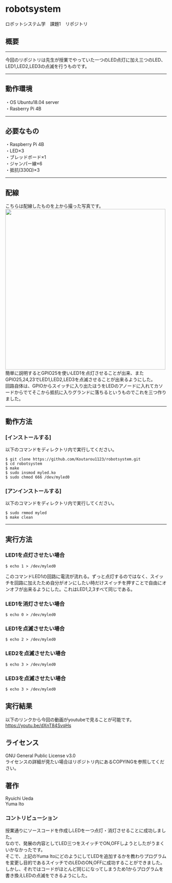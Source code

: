 # robotsystem
ロボットシステム学　課題1　リポジトリ  
## 概要
---
今回のリポジトリは先生が授業でやっていた一つのLED点灯に加え三つのLED、LED1,LED2,LED3の点滅を行うものです。
 
---
## 動作環境
・OS Ubuntu18.04 server  
・Rasberry Pi 4B

---
## 必要なもの
・Raspberry Pi 4B  
・LED×3  
・ブレッドボード×1  
・ジャンパー線×6  
・抵抗(330Ω)×3  

---
## 配線  
こちらは配線したものを上から撮った写真です。  
<img src="https://user-images.githubusercontent.com/95609545/146643532-c4cb33cd-e520-487e-a949-f396b8e260f7.jpg" width="500">  
簡単に説明するとGPIO25を使いLED1を点灯させることが出来、またGPIO25,24,23でLED1,LED2,LED3を点滅させることが出来るようにした。  
回路自体は、GPIOからスイッチに入り出たほうをLEDのアノードに入れてカソードからでてそこから抵抗に入りグランドに落ちるというものでこれを三つ作りました。

---
## 動作方法  
### [インストールする]
以下のコマンドをディレクトリ内で実行してください。  
```
$ git clone https://github.com/Koutarou1123/robotsystem.git  
$ cd robotsystem  
$ make  
$ sudo insmod myled.ko  
$ sudo chmod 666 /dev/myled0  
```  
### [アンインストールする]  
以下のコマンドをディレクトリ内で実行してください。  
```
$ sudo rmmod myled  
$ make clean  
```
---
## 実行方法
### LED1を点灯させたい場合
```
$ echo 1 > /dev/myled0
```
このコマンドLED1の回路に電流が流れる。ずっと点灯するのではなく、スイッチを回路に加えたため自分がオンにしたい時だけスイッチを押すことで自由にオンオフが出来るようにした。これはLED1,2,3すべて同じである。  
### LED1を消灯させたい場合
```
$ echo 0 > /dev/myled0
```  
### LED1を点滅させたい場合
```
$ echo 2 > /dev/myled0
```  
### LED2を点滅させたい場合
```
$ echo 3 > /dev/myled0
```  
### LED3を点滅させたい場合
```
$ echo 3 > /dev/myled0
```  
## 実行結果
以下のリンクから今回の動画がyoutubeで見ることが可能です。  
  https://youtu.be/dXnT84SvqHs
## ライセンス
GNU General Public License v3.0  
ライセンスの詳細が見たい場合はリポジトリ内にあるCOPYINGを参照してください。

## 著作
Ryuichi Ueda  
Yuma Ito  
### コントリビューション  
授業通りにソースコードを作成しLEDを一つ点灯・消灯させることに成功しました。  
なので、発展の内容としてLED三つをスイッチでON,OFFしようとしたがうまくいかなかったです。  
そこで、上記のYuma ItoにどのようにしてLEDを追加するかを教わりプログラムを変更し目的であるスイッチでのLEDのON,OFFに成功することができました。
しかし、それではコードがほとんど同じになってしまうため1からプログラムを書き換えLEDの点滅をできるようにした。


